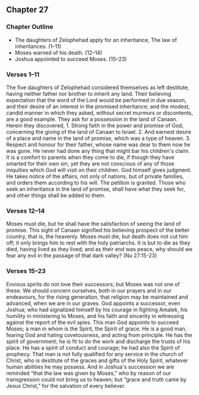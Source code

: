 ## Chapter 27

### Chapter Outline

- The daughters of Zelophehad apply for an inheritance, The law of inheritances. (1–11)
- Moses warned of his death. (12–14)
- Joshua appointed to succeed Moses. (15–23)

### Verses 1–11

The five daughters of Zelophehad considered themselves as left destitute, having neither father nor brother to inherit any land. Their believing expectation that the word of the Lord would be performed in due season, and their desire of an interest in the promised inheritance; and the modest, candid manner in which they asked, without secret murmurs or discontents, are a good example. They ask for a possession in the land of Canaan. Herein they discovered, 1. Strong faith in the power and promise of God, concerning the giving of the land of Canaan to Israel. 2. And earnest desire of a place and name in the land of promise, which was a type of heaven. 3. Respect and honour for their father, whose name was dear to them now he was gone. He never had done any thing that might bar his children's claim. It is a comfort to parents when they come to die, if though they have smarted for their own sin, yet they are not conscious of any of those iniquities which God will visit on their children. God himself gives judgment. He takes notice of the affairs, not only of nations, but of private families, and orders them according to his will. The petition is granted. Those who seek an inheritance in the land of promise, shall have what they seek for, and other things shall be added to them.

### Verses 12–14

Moses must die, but he shall have the satisfaction of seeing the land of promise. This sight of Canaan signified his believing prospect of the better country, that is, the heavenly. Moses must die, but death does not cut him off; it only brings him to rest with the holy patriarchs. It is but to die as they died, having lived as they lived; and as their end was peace, why should we fear any evil in the passage of that dark valley? (Nu 27:15-23)

### Verses 15–23

Envious spirits do not love their successors; but Moses was not one of these. We should concern ourselves, both in our prayers and in our endeavours, for the rising generation, that religion may be maintained and advanced, when we are in our graves. God appoints a successor, even Joshua; who had signalized himself by his courage in fighting Amalek, his humility in ministering to Moses, and his faith and sincerity in witnessing against the report of the evil spies. This man God appoints to succeed Moses; a man in whom is the Spirit, the Spirit of grace. He is a good man, fearing God and hating covetousness, and acting from principle. He has the spirit of government; he is fit to do the work and discharge the trusts of his place. He has a spirit of conduct and courage; he had also the Spirit of prophecy. That man is not fully qualified for any service in the church of Christ, who is destitute of the graces and gifts of the Holy Spirit, whatever human abilities he may possess. And in Joshua's succession we are reminded “that the law was given by Moses,” who by reason of our transgression could not bring us to heaven; but “grace and truth came by Jesus Christ,” for the salvation of every believer.

